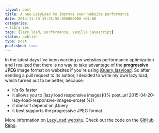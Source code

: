 ```yaml
---
layout: post
title: A new LazyLoad to improve your website performance
date: 2014-11-20 19:26:58.000000000 +01:00
categories:
- libraries
tags: [lazy load, performance, vanilla javascript]
status: publish
type: post
published: true
---
```

In the latest days I've been working on websites performance optimization and I realized that there is no way to take advantage of the **progressive JPEG** image format on websites if you're using [jQuery_lazyload](https://github.com/tuupola/jquery_lazyload "Mika Tuupola"). So after sending a pull request to its author, I decided to write my own lazy load, which turned out to be better, because:

* it's 6x faster
* it allows you to [lazy load responsive images]({% post_url 2015-04-20-lazy-load-responsive-images-srcset %})
* it doesn't depend on jQuery
* it best supports the progressive JPEG format

More information on [LazyLoad website](http://verlok.github.io/lazyload/).
Check out the code on the [GitHub Repo](https://github.com/verlok/lazyload).